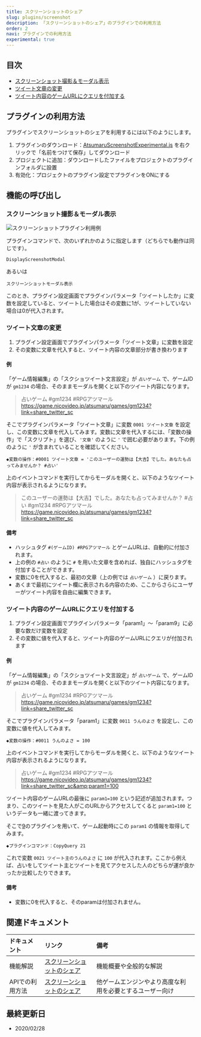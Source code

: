 ```yaml
---
title: スクリーンショットのシェア
slug: plugins/screenshot
description: 「スクリーンショットのシェア」のプラグインでの利用方法
order: 2
navi: プラグインでの利用方法
experimental: true
---
```

    
## 目次
 - [スクリーンショット撮影＆モーダル表示](#スクリーンショット撮影＆モーダル表示)
 - [ツイート文章の変更](#ツイート文章の変更)
 - [ツイート内容のゲームURLにクエリを付加する](#ツイート内容のゲームURLにクエリを付加する)
    
## プラグインの利用方法
プラグインでスクリーンショットのシェアを利用するには以下のようにします。
1. プラグインのダウンロード：[AtsumaruScreenshotExperimental.js](https://raw.githubusercontent.com/atsumaru/mv-plugins/master/plugins/AtsumaruScreenshotExperimental.js) を右クリックで「名前をつけて保存」してダウンロード
1. プロジェクトに追加：ダウンロードしたファイルをプロジェクトのプラグインフォルダに設置
1. 有効化：プロジェクトのプラグイン設定でプラグインをONにする
    
## 機能の呼び出し
    
### スクリーンショット撮影＆モーダル表示
![スクリーンショットプラグイン利用例](/images/screenshot_plugin_sample.png)
    
プラグインコマンドで、次のいずれかのように指定します（どちらでも動作は同じです）。
```
DisplayScreenshotModal
```
あるいは
```
スクリーンショットモーダル表示
```
このとき、プラグイン設定画面でプラグインパラメータ「ツイートしたか」に変数を設定していると、ツイートした場合はその変数に1が、ツイートしていない場合は0が代入されます。
    
### ツイート文章の変更
1. プラグイン設定画面でプラグインパラメータ「ツイート文章」に変数を設定
1. その変数に文章を代入すると、ツイート内容の文章部分が書き換わります
    
#### 例
「ゲーム情報編集」の「スクショツイート文言設定」が `占いゲーム` で、ゲームIDが `gm1234` の場合、そのままモーダルを開くと以下のツイート内容になります。
  
> 占いゲーム #gm1234 #RPGアツマール https://game.nicovideo.jp/atsumaru/games/gm1234?link=share_twitter_sc
  
そこでプラグインパラメータ「ツイート文章」に変数 `0001 ツイート文章` を設定し、この変数に文章を代入してみます。変数に文章を代入するには、「変数の操作」で「スクリプト」を選び、`'文章'` のように `'` で囲む必要があります。下の例のように `'` が含まれていることを確認してください。
  
`◆変数の操作：#0001 ツイート文章 = 'このユーザーの運勢は【大吉】でした。あなたも占ってみませんか？ #占い'`
  
上のイベントコマンドを実行してからモーダルを開くと、以下のようなツイート内容が表示されるようになります。
  
> このユーザーの運勢は【大吉】でした。あなたも占ってみませんか？ #占い #gm1234 #RPGアツマール https://game.nicovideo.jp/atsumaru/games/gm1234?link=share_twitter_sc
    
#### 備考
 - ハッシュタグ `#(ゲームID) #RPGアツマール` とゲームURLは、自動的に付加されます。
 - 上の例の `#占い` のように `#` を用いた文章を含めれば、独自にハッシュタグを付加することができます。
 - 変数に0を代入すると、最初の文章（上の例では `占いゲーム` ）に戻ります。
 - あくまで最初にツイート欄に表示される内容のため、ここからさらにユーザーがツイート内容を自由に編集できます。
    
### ツイート内容のゲームURLにクエリを付加する
1. プラグイン設定画面でプラグインパラメータ「param1」～「param9」に必要な数だけ変数を設定
1. その変数に値を代入すると、ツイート内容のゲームURLにクエリが付加されます
    
#### 例
「ゲーム情報編集」の「スクショツイート文言設定」が `占いゲーム` で、ゲームIDが `gm1234` の場合、そのままモーダルを開くと以下のツイート内容になります。
  
> 占いゲーム #gm1234 #RPGアツマール https://game.nicovideo.jp/atsumaru/games/gm1234?link=share_twitter_sc
  
そこでプラグインパラメータ「param1」に変数 `0011 うんのよさ` を設定し、この変数に値を代入してみます。
  
`◆変数の操作：#0011 うんのよさ = 100`
  
上のイベントコマンドを実行してからモーダルを開くと、以下のようなツイート内容が表示されるようになります。
  
> 占いゲーム #gm1234 #RPGアツマール https://game.nicovideo.jp/atsumaru/games/gm1234?link=share_twitter_sc&amp;param1=100
  
ツイート内容のゲームURLの最後に `param1=100` という記述が追加されます。つまり、このツイートを見た人がこのURLからアクセスしてくると `param1=100` というデータも一緒に渡ってきます。
  
そこで[9](/)のプラグインを用いて、ゲーム起動時にこの `param1` の情報を取得してみます。
  
`◆プラグインコマンド：CopyQuery 21`
  
これで変数 `0021 ツイート主のうんのよさ` に `100` が代入されます。ここから例えば、占いをしてツイート主とツイートを見てアクセスした人のどちらが運が良かったか比較したりできます。
    
#### 備考
 - 変数に0を代入すると、そのparamは付加されません。
    
## 関連ドキュメント
    
ドキュメント|リンク|備考
:---|:---|:---
機能解説|[スクリーンショットのシェア](/screenshot)|機能概要や全般的な解説
APIでの利用方法|[スクリーンショットのシェア](/apis/screenshot)|他ゲームエンジンやより高度な利用を必要とするユーザー向け
    
## 最終更新日
 - 2020/02/28
